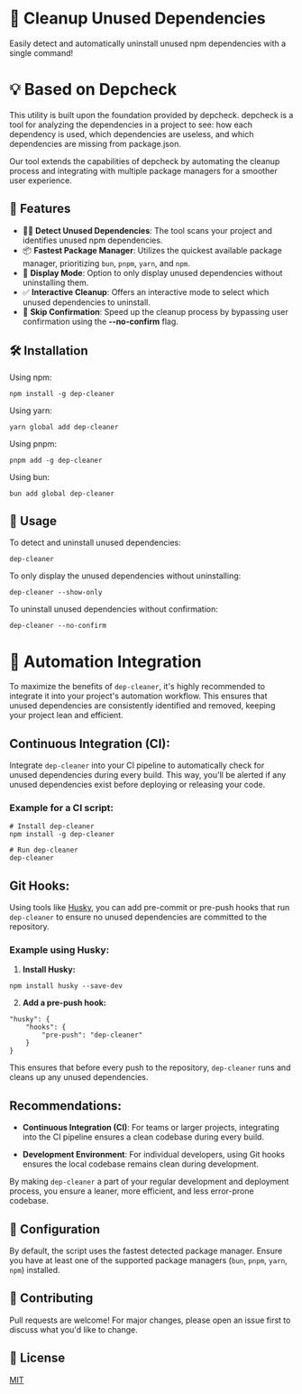 # 🧹 Cleanup Unused Dependencies

Easily detect and automatically uninstall unused npm dependencies with a single command!

# 💡 Based on Depcheck

This utility is built upon the foundation provided by depcheck. depcheck is a tool for analyzing the dependencies in a project to see: how each dependency is used, which dependencies are useless, and which dependencies are missing from package.json.

Our tool extends the capabilities of depcheck by automating the cleanup process and integrating with multiple package managers for a smoother user experience.

## 🚀 Features

- 🕵️‍♂️ **Detect Unused Dependencies**: The tool scans your project and identifies unused npm dependencies.
- 📦 **Fastest Package Manager**: Utilizes the quickest available package manager, prioritizing `bun`, `pnpm`, `yarn`, and `npm`.
- 🤖 **Display Mode**: Option to only display unused dependencies without uninstalling them.
- ✅ **Interactive Cleanup**: Offers an interactive mode to select which unused dependencies to uninstall. 
- 🚫 **Skip Confirmation**: Speed up the cleanup process by bypassing user confirmation using the **--no-confirm** flag.

## 🛠 Installation

Using npm:
```
npm install -g dep-cleaner
```

Using yarn:
```
yarn global add dep-cleaner
```

Using pnpm:
```
pnpm add -g dep-cleaner
```

Using bun:
```
bun add global dep-cleaner
```

## 📖 Usage

To detect and uninstall unused dependencies:

```
dep-cleaner
```

To only display the unused dependencies without uninstalling:

```
dep-cleaner --show-only
```

To uninstall unused dependencies without confirmation:

```
dep-cleaner --no-confirm
```

# 🤖 Automation Integration

To maximize the benefits of `dep-cleaner`, it's highly recommended to integrate it into your project's automation workflow. This ensures that unused dependencies are consistently identified and removed, keeping your project lean and efficient.

## Continuous Integration (CI):

Integrate `dep-cleaner` into your CI pipeline to automatically check for unused dependencies during every build. This way, you'll be alerted if any unused dependencies exist before deploying or releasing your code.

### Example for a CI script:

```
# Install dep-cleaner
npm install -g dep-cleaner

# Run dep-cleaner
dep-cleaner
```

## Git Hooks:

Using tools like [Husky](https://github.com/typicode/husky), you can add pre-commit or pre-push hooks that run `dep-cleaner` to ensure no unused dependencies are committed to the repository.

### Example using Husky:

1. **Install Husky:**

```
npm install husky --save-dev
```

2. **Add a pre-push hook:**

```
"husky": {
    "hooks": {
        "pre-push": "dep-cleaner"
    }
}
```

This ensures that before every push to the repository, `dep-cleaner` runs and cleans up any unused dependencies.

## Recommendations:

- **Continuous Integration (CI)**: For teams or larger projects, integrating into the CI pipeline ensures a clean codebase during every build.

- **Development Environment**: For individual developers, using Git hooks ensures the local codebase remains clean during development.

By making `dep-cleaner` a part of your regular development and deployment process, you ensure a leaner, more efficient, and less error-prone codebase.

## 🔧 Configuration

By default, the script uses the fastest detected package manager. Ensure you have at least one of the supported package managers (`bun`, `pnpm`, `yarn`, `npm`) installed.

## 🤝 Contributing

Pull requests are welcome! For major changes, please open an issue first to discuss what you'd like to change.

## 📜 License

[MIT](https://choosealicense.com/licenses/mit/)
